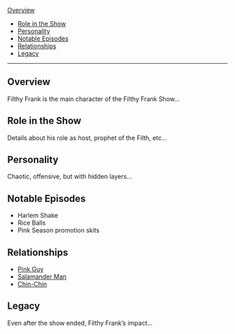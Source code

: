 [Overview](#overview)
- [Role in the Show](#role-in-the-show)
- [Personality](#personality)
- [Notable Episodes](#notable-episodes)
- [Relationships](#relationships)
- [Legacy](#legacy)

---

## Overview
Filthy Frank is the main character of the Filthy Frank Show...

## Role in the Show
Details about his role as host, prophet of the Filth, etc...

## Personality
Chaotic, offensive, but with hidden layers...

## Notable Episodes
- Harlem Shake  
- Rice Balls  
- Pink Season promotion skits  

## Relationships
- [Pink Guy](pinkguy.md)  
- [Salamander Man](salamanderman.md)  
- [Chin-Chin](chinchin.md)  

## Legacy
Even after the show ended, Filthy Frank’s impact...
